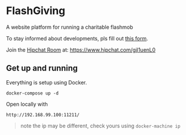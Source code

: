 # FlashGiving
A website platform for running a charitable flashmob

To stay informed about developments, pls fill out [this form](http://goo.gl/forms/rQpKVNsWLH6ydXnk2).

Join the  [Hipchat Room](https://www.hipchat.com/gjl1uenL0) at: https://www.hipchat.com/gjl1uenL0

## Get up and running

Everything is setup using Docker.

    docker-compose up -d
    
Open locally with

    http://192.168.99.100:11211/
    
> note the ip may be different, check yours using `docker-machine ip`
